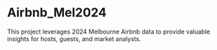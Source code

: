 # Airbnb_Mel2024
This project leverages 2024 Melbourne Airbnb data to provide valuable insights for hosts, guests, and market analysts. 
